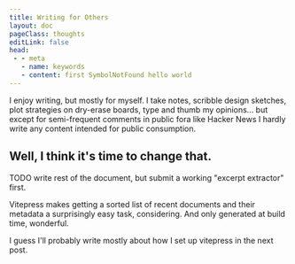 ```yaml
---
title: Writing for Others
layout: doc
pageClass: thoughts
editLink: false
head:
 - - meta
   - name: keywords
   - content: first SymbolNotFound hello world
---
```


I enjoy writing, but mostly for myself.  I take notes, scribble design sketches,
plot strategies on dry-erase boards, type and thumb my opinions... but except
for semi-frequent comments in public fora like Hacker News I hardly write any
content intended for public consumption.

Well, I think it's time to change that.
---

TODO write rest of the document, but submit a working "excerpt extractor" first.

Vitepress makes getting a sorted list of recent documents and their metadata
a surprisingly easy task, considering.  And only generated at build time, wonderful.

I guess I'll probably write mostly about how I set up vitepress in the next post.